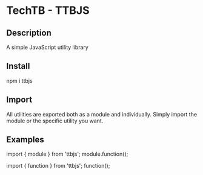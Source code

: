 # TechTB - TTBJS

## Description
A simple JavaScript utility library

## Install
npm i ttbjs

## Import
All utilities are exported both as a module and individually. Simply import the module or the specific utility you want.

## Examples
import { module } from 'ttbjs';
module.function();

import { function } from 'ttbjs';
function();
